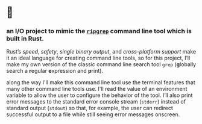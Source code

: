 # 🦀

### an I/O project to mimic the [`ripgrep`](https://github.com/BurntSushi/ripgrep) command line tool which is built in **Rust**.

Rust’s *speed*, *safety*, *single binary output*, and *cross-platform support* make it an ideal language for creating command line tools, so for this project, I’ll make my own version of the classic command line search tool `grep` (**g**lobally search a **r**egular **e**xpression and **p**rint).

along the way I'll make this command line tool use the terminal features that many other command line tools use. I'll read the value of an environment variable to allow the user to configure the behavior of the tool. I’ll also print error messages to the standard error console stream (`stderr`) instead of standard output (`stdout`) so that, for example, the user can redirect successful output to a file while still seeing error messages onscreen.